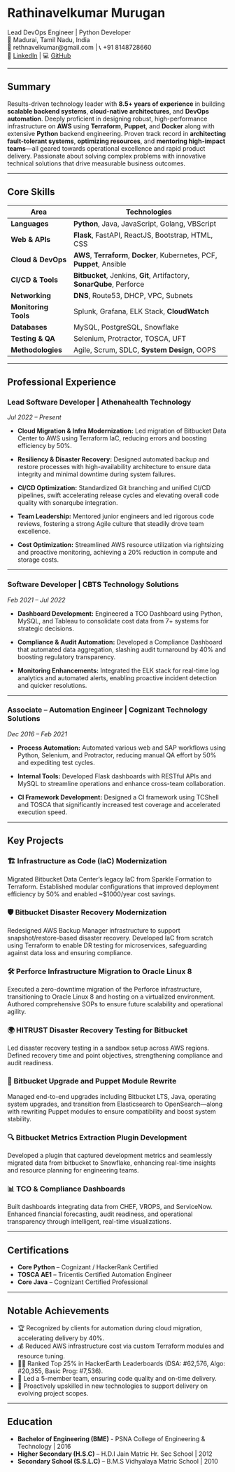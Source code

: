 # Rathinavelkumar Murugan

<div class="designation">Lead DevOps Engineer | Python Developer</div>

<div class="contact-info">
📍 Madurai, Tamil Nadu, India<br>
📧 rethnavelkumar@gmail.com | 📞 +91 8148728660<br>
🔗 <a href="https://linkedin.com/in/rathinavelkumar-m-829619b7">LinkedIn</a> | 💻 <a href="https://github.com/rathinavelkumar">GitHub</a>
</div>

---

## Summary

Results-driven technology leader with **8.5+ years of experience** in building **scalable backend systems**, **cloud-native architectures**, and **DevOps automation**. Deeply proficient in designing robust, high-performance infrastructure on **AWS** using **Terraform**, **Puppet**, and **Docker** along with extensive **Python** backend engineering. Proven track record in **architecting fault-tolerant systems**, **optimizing resources**, and **mentoring high-impact teams**—all geared towards operational excellence and rapid product delivery. Passionate about solving complex problems with innovative technical solutions that drive measurable business outcomes.

---

## Core Skills

| **Area** | **Technologies** |
|---------|----------------|
| **Languages** | **Python**, Java, JavaScript, Golang, VBScript |
| **Web & APIs** | **Flask**, FastAPI, ReactJS, Bootstrap, HTML, CSS |
| **Cloud & DevOps** | **AWS**, **Terraform**, **Docker**, Kubernetes, PCF, **Puppet**, Ansible |
| **CI/CD & Tools** | **Bitbucket**, Jenkins, **Git**, Artifactory, **SonarQube**, Perforce |
| **Networking** | **DNS**, Route53, DHCP, VPC, Subnets |
| **Monitoring Tools** | Splunk, Grafana, ELK Stack, **CloudWatch** |
| **Databases** | MySQL, PostgreSQL, Snowflake |
| **Testing & QA** | Selenium, Protractor, TOSCA, UFT |
| **Methodologies** | Agile, Scrum, SDLC, **System Design**, OOPS |

---

## Professional Experience

### Lead Software Developer | Athenahealth Technology  
*Jul 2022 – Present*  

- **Cloud Migration & Infra Modernization:**  Led migration of Bitbucket Data Center to AWS using Terraform IaC, reducing errors and boosting efficiency by 50%.

- **Resiliency & Disaster Recovery:**  Designed automated backup and restore processes with high-availability architecture to ensure data integrity and minimal downtime during system failures.

- **CI/CD Optimization:** Standardized Git branching and unified CI/CD pipelines, swift accelerating release cycles and elevating overall code quality with sonarqube integration.

- **Team Leadership:**  Mentored junior engineers and led rigorous code reviews, fostering a strong Agile culture that steadily drove team excellence.

- **Cost Optimization:**  Streamlined AWS resource utilization via rightsizing and proactive monitoring, achieving a 20% reduction in compute and storage costs.

---

### Software Developer | CBTS Technology Solutions  
*Feb 2021 – Jul 2022*  

- **Dashboard Development:**  Engineered a TCO Dashboard using Python, MySQL, and Tableau to consolidate cost data from 7+ systems for strategic decisions.

- **Compliance & Audit Automation:**  Developed a Compliance Dashboard that automated data aggregation, slashing audit turnaround by 40% and boosting regulatory transparency.

- **Monitoring Enhancements:**  Integrated the ELK stack for real-time log analytics and automated alerts, enabling proactive incident detection and quicker resolutions.

---

### Associate – Automation Engineer | Cognizant Technology Solutions  
*Dec 2016 – Feb 2021*  

- **Process Automation:**  Automated various web and SAP workflows using Python, Selenium, and Protractor, reducing manual QA effort by 50% and expediting test cycles.

- **Internal Tools:**  Developed Flask dashboards with RESTful APIs and MySQL to streamline operations and enhance cross-team collaboration.

- **CI Framework Development:**  Designed a CI framework using TCShell and TOSCA that significantly increased test coverage and accelerated execution speed.

---

## Key Projects

### 🏗️ Infrastructure as Code (IaC) Modernization  
Migrated Bitbucket Data Center’s legacy IaC from Sparkle Formation to Terraform. Established modular configurations that improved deployment efficiency by 50% and enabled ~$1000/year cost savings.

### 🛡️ Bitbucket Disaster Recovery Modernization  
Redesigned AWS Backup Manager infrastructure to support snapshot/restore-based disaster recovery. Developed IaC from scratch using Terraform to enable DR testing for microservices, safeguarding against data loss and ensuring compliance.

### 🛠️ Perforce Infrastructure Migration to Oracle Linux 8  
Executed a zero-downtime migration of the Perforce infrastructure, transitioning to Oracle Linux 8 and hosting on a virtualized environment. Authored comprehensive SOPs to ensure future scalability and operational agility.

### 🌍 HITRUST Disaster Recovery Testing for Bitbucket  
Led disaster recovery testing in a sandbox setup across AWS regions. Defined recovery time and point objectives, strengthening compliance and audit readiness.

### 🚀 Bitbucket Upgrade and Puppet Module Rewrite  
Managed end-to-end upgrades including Bitbucket LTS, Java, operating system upgrades, and transition from Elasticsearch to OpenSearch—along with rewriting Puppet modules to ensure compatibility and boost system stability.  

### 🔍 Bitbucket Metrics Extraction Plugin Development  
Developed a plugin that captured development metrics and seamlessly migrated data from bitbucket to Snowflake, enhancing real-time insights and resource planning for engineering teams.  

### 📊 TCO & Compliance Dashboards  
Built dashboards integrating data from CHEF, VROPS, and ServiceNow. Enhanced financial forecasting, audit readiness, and operational transparency through intelligent, real-time visualizations.  

---

## Certifications

- **Core Python** – Cognizant / HackerRank Certified  
- **TOSCA AE1** – Tricentis Certified Automation Engineer  
- **Core Java** – Cognizant Certified Professional  

---

## Notable Achievements

- 🏆 Recognized by clients for automation during cloud migration, accelerating delivery by 40%.  
- 💰 Reduced AWS infrastructure cost via custom Terraform modules and resource tuning.  
- 👨‍💻 Ranked Top 25% in HackerEarth Leaderboards (DSA: #62,576, Algo: #20,355, Basic Prog: #7,536).  
- 👥 Led a 5-member team, ensuring code quality and on-time delivery.  
- 🔄 Proactively upskilled in new technologies to support delivery on evolving project scopes.

---

## Education

- **Bachelor of Engineering (BME)**  - PSNA College of Engineering & Technology | 2016       
- **Higher Secondary (H.S.C)** – H.D.I Jain Matric Hr. Sec School | 2012
- **Secondary School (S.S.L.C)** – B.M.S Vidhyalaya Matric School | 2010
